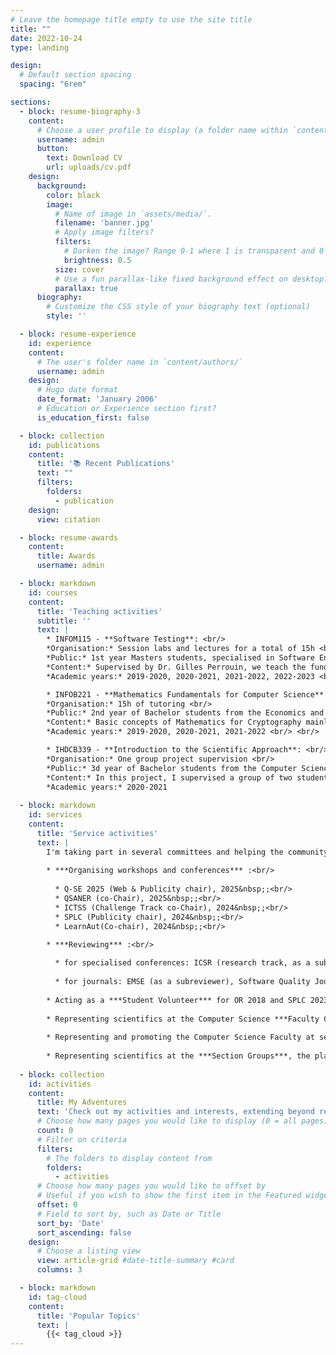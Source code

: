 ```yaml
---
# Leave the homepage title empty to use the site title
title: ""
date: 2022-10-24
type: landing

design:
  # Default section spacing
  spacing: "6rem"

sections:
  - block: resume-biography-3
    content:
      # Choose a user profile to display (a folder name within `content/authors/`)
      username: admin
      button:
        text: Download CV
        url: uploads/cv.pdf
    design:
      background:
        color: black
        image:
          # Name of image in `assets/media/`.
          filename: 'banner.jpg'
          # Apply image filters?
          filters:
            # Darken the image? Range 0-1 where 1 is transparent and 0 is opaque.
            brightness: 0.5
          size: cover
          # Use a fun parallax-like fixed background effect on desktop? true/false
          parallax: true
      biography:
        # Customize the CSS style of your biography text (optional)
        style: ''

  - block: resume-experience
    id: experience
    content:
      # The user's folder name in `content/authors/`
      username: admin
    design:
      # Hugo date format
      date_format: 'January 2006'
      # Education or Experience section first?
      is_education_first: false

  - block: collection
    id: publications
    content:
      title: '📚 Recent Publications'
      text: ""
      filters:
        folders:
          - publication
    design:
      view: citation

  - block: resume-awards
    content:
      title: Awards
      username: admin

  - block: markdown
    id: courses
    content:
      title: 'Teaching activities'
      subtitle: ''
      text: |
        * INFOM115 - **Software Testing**: <br/>
        *Organisation:* Session labs and lectures for a total of 15h <br/>
        *Public:* 1st year Masters students, specialised in Software Engineering, from the computer science faculty of the University of Namur, Belgium <br/>
        *Content:* Supervised by Dr. Gilles Perrouin, we teach the fundamentals of software testing and more advanced techniques (mutation testing, metamorphic testing, fuzzy testing, test smells, etc.) <br/>
        *Academic years:* 2019-2020, 2020-2021, 2021-2022, 2022-2023 <br/> <br/>

        * INFOB221 - **Mathematics Fundamentals for Computer Science** (part 2): <br/>
        *Organisation:* 15h of tutoring <br/>
        *Public:* 2nd year of Bachelor students from the Economics and Computer Science faculties of the University of Namur, Belgium <br/>
        *Content:* Basic concepts of Mathematics for Cryptography mainly (modular arithmetic, discrete log, symmetric encryption and asymmetric encryption, elliptic curves) <br/>
        *Academic years:* 2019-2020, 2020-2021, 2021-2022 <br/> <br/>

        * IHDCB339 - **Introduction to the Scientific Approach**: <br/> 
        *Organisation:* One group project supervision <br/>
        *Public:* 3d year of Bachelor students from the Computer Science faculty of the University of Namur, Belgium <br/>
        *Content:* In this project, I supervised a group of two students, guiding them in developing essential skills such as bibliographic research, critical source appraisal, scientific state-of-the-art writing, and effective scientific result presentation, while also ensuring a deep understanding of research problem definition, context, motivation, and related work within the field of information systems. <br/>
        *Academic years:* 2020-2021
  
  - block: markdown
    id: services
    content:
      title: 'Service activities'
      text: |
        I'm taking part in several committees and helping the community in various ways:
        
        * ***Organising workshops and conferences*** :<br/>
        
          * Q-SE 2025 (Web & Publicity chair), 2025&nbsp;;<br/>
          * QSANER (co-Chair), 2025&nbsp;;<br/>
          * ICTSS (Challenge Track co-Chair), 2024&nbsp;;<br/>
          * SPLC (Publicity chair), 2024&nbsp;;<br/>
          * LearnAut(Co-chair), 2024&nbsp;;<br/>

        * ***Reviewing*** :<br/>
        
          * for specialised conferences: ICSR (research track, as a subreviewer), SPLC (research track, demo & tools), ESEC-FSE (artefacts), ECOOP (artefacts, extended review committee), SSBSE (challenge track), ICTAC (Research track), BENEVOL, VaMoS, ICST (Poster track), GI ICSE&nbsp;;<br/>
        
          * for journals: EMSE (as a subreviewer), Software Quality Journal, SoSyM, JSS, TSE&nbsp;;<br/><br/>
        
        * Acting as a ***Student Volunteer*** for OR 2018 and SPLC 2023&nbsp;;<br/><br/>
        
        * Representing scientifics at the Computer Science ***Faculty Council***&nbsp;;<br/><br/>
        
        * Representing and promoting the Computer Science Faculty at several ***Students Fairs***&nbsp;;<br/><br/>
        
        * Representing scientifics at the ***Section Groups***, the place where students can express themselves to improve the faculty.
  
  - block: collection
    id: activities
    content:
      title: My Adventures
      text: 'Check out my activities and interests, extending beyond research!'
      # Choose how many pages you would like to display (0 = all pages)
      count: 0
      # Filter on criteria
      filters:
        # The folders to display content from
        folders:
          - activities
      # Choose how many pages you would like to offset by
      # Useful if you wish to show the first item in the Featured widget
      offset: 0
      # Field to sort by, such as Date or Title
      sort_by: 'Date'
      sort_ascending: false
    design:
      # Choose a listing view
      view: article-grid #date-title-summary #card
      columns: 3

  - block: markdown
    id: tag-cloud
    content:
      title: 'Popular Topics'
      text: |
        {{< tag_cloud >}} 
---
```

